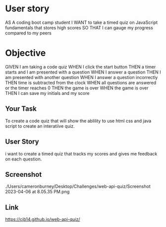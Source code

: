 #  User story
AS A coding boot camp student
I WANT to take a timed quiz on JavaScript fundamentals that stores high scores
SO THAT I can gauge my progress compared to my peers


# Objective

GIVEN I am taking a code quiz
WHEN I click the start button
THEN a timer starts and I am presented with a question
WHEN I answer a question
THEN I am presented with another question
WHEN I answer a question incorrectly
THEN time is subtracted from the clock
WHEN all questions are answered or the timer reaches 0
THEN the game is over
WHEN the game is over
THEN I can save my initials and my score

## Your Task

To create a code quiz that will show the ablility to use html css and java script to create an interatiive quiz.

## User Story
i want to create a timed quiz that tracks my  scores and gives me feedback on each  question.

## Screenshot
./Users/cameronburney/Desktop/Challenges/web-api-quiz/Screenshot 2023-04-06 at 8.05.35 PM.png

## Link
https://cjb14.github.io/web-api-quiz/
